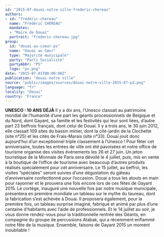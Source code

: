 ```yaml
---
id: "2015-07-douai-notre-ville-frederic-chereau"
authors:
- id: "frederic-chereau"
  name: "Frédéric CHÉREAU"
  mandates: 
  - "Maire de Douai"
  portrait: "frederic-chereau.jpg"
group:
  id: "douai-au-coeur-ps"
  name: "Douai au Cœur"
  type: "Majorité municipale"
  party: "Parti Socialiste"
  partyAbbr: "PS"
  logo: "ps.png"
date: "2015-07-01T00:00:00Z"
publication: "douai-notre-ville"
source: "public/images/sources/douai-notre-ville-2015-07-p2.png"
language: "fr"
locality: "Douai"
country: "France"
---
```


**UNESCO : 10 ANS DÉJÀ**
Il y a dix ans, l’Unesco classait au patrimoine mondial de l’humanité d’une part les géants processionnels de Belgique et du Nord, dont Gayant, sa famille et les festivités qui leur sont liées, d’autre part 23 beffrois français, dont celui de Douai. Il y a trois ans, le 30 juin 2012, elle classait 109 sites du bassin minier, dont la cité-jardin de la Clochette (site n°25) et les cités de Frais-Marais (site n°33). Douai jouit donc aujourd’hui d’un exceptionnel triple classement à l’Unesco !
Pour fêter cet anniversaire, toutes les entrées de ville ont été pavoisées et notre office de tourisme organise des visites événements les 26 et 27 juin. Un jeton touristique de la Monnaie de Paris sera dévoilé le 4 juillet, puis, mis en vente à la boutique de l’office de tourisme avec beaucoup d’autres produits réalisés spécialement pour cet anniversaire. Le 15 juillet, au beffroi, les visites “spéciales” seront suivies d’une dégustation du gâteau d’anniversaire confectionné pour l’occasion. Douai a tous les atouts en main pour rayonner et le prouvera une fois encore lors de ces fêtes de Gayant 2015. Le cortège, inauguré une nouvelle fois par notre musique municipale, présentera en première mondiale un tableau sur le mythe du taureau, dont la fabrication s’est achevée à Douai. Il proposera également, pour la première fois, un tableau surprise imaginé, fabriqué et animé par plus d’une centaine d’habitants avec l’aide de professionnels.
Et le 14 juillet au soir, je vous donne rendez-vous pour la traditionnelle rentrée des Géants, en compagnie du groupe de percussions Atabak, qui a récemment enflammé notre fête de la musique.  Ensemble, faisons de Gayant 2015 un moment inoubliable !
